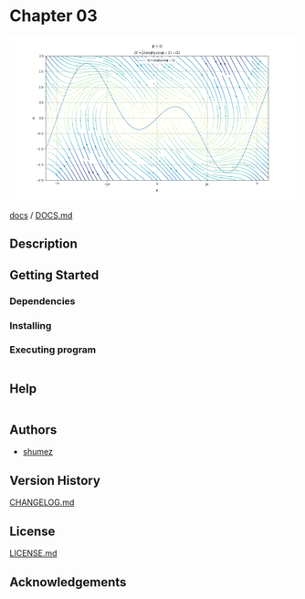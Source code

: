 <!--
@Author: shumez
@Date:   2018-05-23 13:54:05
@Project:
@Filename: README.md
@Last modified by:   shumez
@Last modified time: 2018-05-24 13:36:84
-->


# Chapter 03

[![fig](img/fig_3_5_8.png)](img/)

[docs] / [DOCS.md]


## Description


## Getting Started



### Dependencies



### Installing



### Executing program

```
```

## Help

```
```

## Authors

* [shumez]

## Version History

[CHANGELOG.md]

## License

[LICENSE.md]


## Acknowledgements


<!-- ------------------------------- -->
[shumez]: shumez
[DOCS.md]: docs/DOCS.md
[docs]: docs/
[CHANGELOG.md]: CHANGELOG.md
[LICENSE.md]: LICENSE.md
